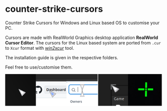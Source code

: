# counter-strike-cursors
Counter Strike Cursors for Windows and Linux based OS to customise your PC.

Cursors are made with RealWorld Graphics desktop application **RealWorld Cursor Editor**. The cursors for the Linux based system are ported from `.cur` to `Xcur` format with [_win2xcur_](https://pypi.org/project/win2xcur/) tool.

The installation guide is given in the respective folders.

Feel free to use/customise them.

![normal](cursor.png)